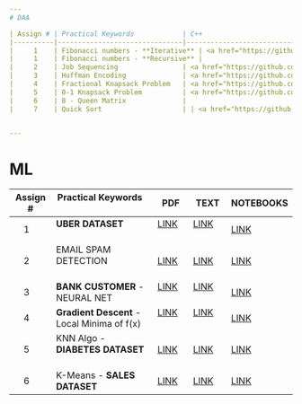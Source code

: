 ```yaml
---
# DAA

| Assign # | Practical Keywords            | C++                                                                            | Python                                                                                |
|----------|-------------------------------|--------------------------------------------------------------------------------|---------------------------------------------------------------------------------------|
|     1    | Fibonacci numbers - **Iterative** | <a href="https://github.com/yd3-test5/SEM7_PRACX/blob/main/DAA/CODEBASE/DAA%20-1.cpp">LINK</a>    | <a href="https://github.com/yd3-test5/SEM7_PRACX/blob/main/DAA/CODEBASE/Fibonacci_Iterative.py">LINK</a> |
|     1    | Fibonacci numbers - **Recursive** |                                                                                | <a href="https://github.com/yd3-test5/SEM7_PRACX/blob/main/DAA/CODEBASE/Fibonacci_Recursive.py">LINK</a> |
|     2    | Job Sequencing                | <a href="https://github.com/yd3-test5/SEM7_PRACX/blob/main/DAA/CODEBASE/DAA%20-%202.cpp">LINK</a> | <a href="https://github.com/yd3-test5/SEM7_PRACX/blob/main/DAA/CODEBASE/Job_Seq.py">LINK</a>             |
|     3    | Huffman Encoding              | <a href="https://github.com/yd3-test5/SEM7_PRACX/blob/main/DAA/CODEBASE/DAA%20-%203.cpp">LINK</a> | <a href="https://github.com/yd3-test5/SEM7_PRACX/blob/main/DAA/CODEBASE/Huffman.py">LINK</a>             |
|     4    | Fractional Knapsack Problem   | <a href="https://github.com/yd3-test5/SEM7_PRACX/blob/main/DAA/CODEBASE/DAA%20-%204.cpp">LINK</a> | <a href="https://github.com/yd3-test5/SEM7_PRACX/blob/main/DAA/CODEBASE/Frac_Knapsack.py">LINK</a>       |
|     5    | 0-1 Knapsack Problem          | <a href="https://github.com/yd3-test5/SEM7_PRACX/blob/main/DAA/CODEBASE/DAA%20-%205.cpp">LINK</a> | <a href="https://github.com/yd3-test5/SEM7_PRACX/blob/main/DAA/CODEBASE/01_Knapsack.py">LINK</a>         |
|     6    | 8 - Queen Matrix              |                                                                                | <a href="https://github.com/yd3-test5/SEM7_PRACX/blob/main/DAA/CODEBASE/8-Queen.py">LINK</a>             |
|     7    | Quick Sort                    | | <a href="https://github.com/yd3-test5/SEM7_PRACX/blob/main/DAA/CODEBASE/Quick_Sort.py">LINK</a>


---
```

# ML

| Assign # | Practical Keywords                          | PDF |TEXT|NOTEBOOKS|
|----------|---------------------------------------------|---|---|---|
|     1    | **UBER DATASET**                            | <a href="https://github.com/yd3-test5/SEM7_PRACX/blob/main/ML/ML_PRACTICAL_1_UBER.pdf">LINK</a>     | <a href="https://github.com/yd3-test5/SEM7_PRACX/blob/main/ML/1st_Uber_Ride.txt">LINK</a>           |  <a href="https://github.com/yd3-test5/SEM7_PRACX/blob/main/ML/ML_Assignment_No_1.ipynb">LINK</a>     |
|     2    | EMAIL SPAM DETECTION                        | <a href="https://github.com/yd3-test5/SEM7_PRACX/blob/main/ML/ML_PRACTICAL_2_email.pdf">LINK</a>    | <a href="https://github.com/yd3-test5/SEM7_PRACX/blob/main/ML/2ndClassifyEmail.txt">LINK</a>        |  <a href="https://github.com/yd3-test5/SEM7_PRACX/blob/main/ML/ML_Assignment_No_2.ipynb">LINK</a>    |
|     3    | **BANK CUSTOMER** - NEURAL NET              | <a href="https://github.com/yd3-test5/SEM7_PRACX/blob/main/ML/ml_bank_practicala.pdf">LINK</a>      | <a href="https://github.com/yd3-test5/SEM7_PRACX/blob/main/ML/3rdBankCustomer.txt">LINK</a>         |  <a href="https://github.com/yd3-test5/SEM7_PRACX/blob/main/ML/ML_Assignment_No_3.ipynb">LINK</a>      |
|     4    | **Gradient Descent** - Local Minima of f(x) | <a href="https://github.com/yd3-test5/SEM7_PRACX/blob/main/ML/ML_PRACTICAL_4.pdf">LINK</a>          | <a href="https://github.com/yd3-test5/SEM7_PRACX/blob/main/ML/GradDescent.txt">LINK</a>             |  <a href="https://github.com/yd3-test5/SEM7_PRACX/blob/main/ML/ML_Assignment_No_4.ipynb">LINK</a>          |
|     5    | KNN Algo - **DIABETES DATASET**             | <a href="https://github.com/yd3-test5/SEM7_PRACX/blob/main/ML/ML_PRACTICAL_5_dibetics.pdf">LINK</a> | <a href="https://github.com/yd3-test5/SEM7_PRACX/blob/main/ML/4thKNNalgo.txt">LINK</a>              |  <a href="https://github.com/yd3-test5/SEM7_PRACX/blob/main/ML/KNNALGO.ipynb">LINK</a> |
|     6    | K-Means - **SALES DATASET**                 | <a href="https://github.com/yd3-test5/SEM7_PRACX/blob/main/ML/ML_PRACTICAL_6_sales.pdf">LINK</a>    | <a href="https://github.com/yd3-test5/SEM7_PRACX/blob/main/ML/5thk-MeansClustering.txt">LINK</a>    |  <a href="https://github.com/yd3-test5/SEM7_PRACX/blob/main/ML/ML_Assignment_No_5.ipynb">LINK</a>    |
